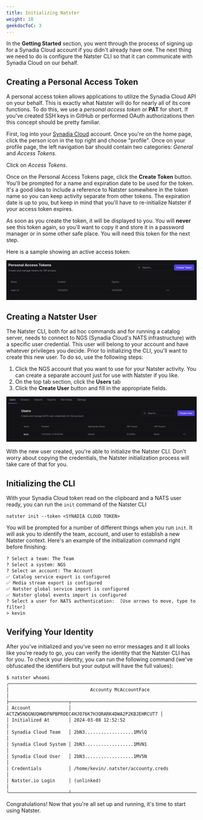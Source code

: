```yaml
---
title: Initializing Natster
weight: 10
geekdocToC: 3
---
```


In the **Getting Started** section, you went through the process of signing up for a Synadia Cloud account if you didn't already have one. The next thing we need to do is configure the Natster CLI so that it can communicate with Synadia Cloud on our behalf. 

<!--more-->

## Creating a Personal Access Token
A personal access token allows applications to utilize the Synadia Cloud API on your behalf. This is exactly what Natster will do for nearly all of its core functions. To do this, we use a _personal access token_ or **PAT** for short. If you've created SSH keys in GitHub or performed OAuth authorizations then this concept should be pretty familiar.

First, log into your [Synadia Cloud](https://cloud.synadia.com) account. Once you're on the home page, click the person icon in the top right and choose "profile". Once on your profile page, the left navigation bar should contain two categories: _General_ and _Access Tokens_.

Click on _Access Tokens_.

Once on the Personal Access Tokens page, click the **Create Token** button. You'll be prompted for a name and expiration date to be used for the token. It's a good idea to include a reference to Natster somewhere in the token name so you can keep activity separate from other tokens. The expiration date is up to you, but keep in mind that you'll have to re-initialize Natster if your access token expires.

As soon as you create the token, it will be displayed to you. You will **never** see this token again, so you'll want to copy it and store it in a password manager or in some other safe place. You will need this token for the next step.

Here is a sample showing an active access token:

![access token](/userguide/personal_access_token.png)

## Creating a Natster User
The Natster CLI, both for ad hoc commands and for running a catalog server, needs to connect to NGS (Synadia Cloud's NATS infrastructure) with a specific user credential. This user will belong to your account and have whatever privileges you decide. Prior to initializing the CLI, you'll want to create this new user. To do so, use the following steps:

1. Click the NGS account that you want to use for your Natster activity. You can create a separate account just for use with Natster if you like.
2. On the top tab section, click the **Users** tab
3. Click the **Create User** button and fill in the appropriate fields. 

![new user](/userguide/create_natster_user.png)

With the new user created, you're able to initialize the Natster CLI. Don't worry about copying the credentials, the Natster initialization process will take care of that for you.

## Initializing the CLI
With your Synadia Cloud token read on the clipboard and a NATS user ready, you can run the `init` command of the Natster CLI

```
natster init --token <SYNADIA CLOUD TOKEN>
```
You will be prompted for a number of different things when you run `init`. It will ask you to identify the team, account, and user to establish a new Natster context. Here's an example of the initialization command right before finishing:

```
? Select a team: The Team
? Select a system: NGS
? Select an account: The Account
✅ Catalog service export is configured
✅ Media stream export is configured
✅ Natster global service import is configured
✅ Natster global events import is configured
? Select a user for NATS authentication:  [Use arrows to move, type to filter]
> kevin
```

## Verifying Your Identity
After you've initialized and you've seen no error messages and it all looks like you're ready to go, you can verify the identity that the Natster CLI has for you. To check your identity, you can run the following command (we've obfuscated the identifiers but your output will have the full values):

```
$ natster whoami
╭─────────────────────────────────────────────────────────────────────────────────╮
│                              Accounty McAccountFace                             │
├──────────────────────┬──────────────────────────────────────────────────────────┤
│ Account              │ ACTZW5NQGNUQHWDFNPBPROEC4HJO76K7H3QRARK4DWA2P2KBJEHRCUT7 │
│ Initialized At       │ 2024-03-08 12:52:52                                      │
│ Synadia Cloud Team   │ 2bN3..................1MVlQ                              │
│ Synadia Cloud System │ 2bN3..................1MVN1                              │
│ Synadia Cloud User   │ 2bN3..................1MV5N                              │
│ Credentials          │ /home/kevin/.natster/accounty.creds                      │
│ Natster.io Login     │ (unlinked)                                               │
╰──────────────────────┴──────────────────────────────────────────────────────────╯

```

Congratulations! Now that you're all set up and running, it's time to start using Natster.